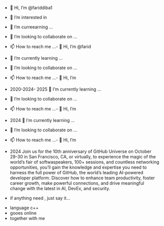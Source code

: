 - 👋 Hi, I’m @fariddiba1
- 👀 I’m interested in
- 🌱 I’m curreearning ...
- 💞️ I’m looking to collaborate on ...
- 📫 How to reach me ...- 👋 Hi, I’m @farid
- 🌱 I’m currently learning ...
- 💞️ I’m looking to collaborate on ...
- 📫 How to reach me ...- 👋 Hi, I’m 

- 2020-2024- 2025
 🌱 I’m currently learning ...
- 💞️ I’m looking to collaborate on ...
- 📫 How to reach me ...- 👋 Hi, I’m 

- 2024
 🌱 I’m currently learning ...
- 💞️ I’m looking to collaborate on ...
- 📫 How to reach me ...- 👋 Hi, I’m 

- 2024
Join us for the 10th anniversary of GitHub Universe on October 29-30 in San Francisco, CA, or virtually, to experience the magic of the world’s fair of softwaspeakers, 100+ sessions, and countless networking opportunities, you’ll gain the knowledge and expertise you need to harness the full power of GitHub, the world’s leading AI-powered developer platform. Discover how to enhance team productivity, foster career growth, make powerful connections, and drive meaningful change with the latest in AI, DevEx, and security. 

- if anything need , just say it...

<!---
fariddiba1/fariddiba1 is a ✨ special ✨ repository because its `README.md` (this file) appears on your GitHub profile.
You can click the Preview link to take a look at your changes.
--->
- language c++
- gooes online
- together with me
